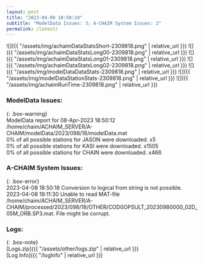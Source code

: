 ```yaml
---
layout: post
title: "2023-04-08 18:50:24"
subtitle: "ModelData Issues: 3; A-CHAIM System Issues: 2"
permalink: /latest/
---
```


![]({{ "/assets/img/achaimDataStatsShort-2309818.png" | relative_url }})
![]({{ "/assets/img/achaimDataStatsLong00-2309818.png" | relative_url }})
![]({{ "/assets/img/achaimDataStatsLong01-2309818.png" | relative_url }})
![]({{ "/assets/img/achaimDataStatsLong02-2309818.png" | relative_url }})
![]({{ "/assets/img/modelDataDataStats-2309818.png" | relative_url }})
![]({{ "/assets/img/modelDataStationStats-2309818.png" | relative_url }})
![]({{ "/assets/img/achaimRunTime-2309818.png" | relative_url }})


### ModelData Issues:  
  
{: .box-warning}  
 ModelData report for 08-Apr-2023 18:50:12   
 /home/chaim/ACHAIM_SERVER/A-CHAIM/modelData/2023/098/18/modelData.mat   
 0% of all possible stations for JASON were downloaded. x5   
 0% of all possible stations for KASI were downloaded. x1505   
 0% of all possible stations for CHAIN were downloaded. x466   
  
### A-CHAIM System Issues:  
  
{: .box-error}  
2023-04-08 18:50:18 Conversion to logical from string is not possible.  
2023-04-08 19:11:30 Unable to read MAT-file /home/chaim/ACHAIM_SERVER/A-CHAIM/processed/2023/098/18/OTHER/COD0OPSULT_20230980000_02D_05M_ORB.SP3.mat. File might be corrupt.  

### Logs:  
  
{: .box-note}  
[Logs.zip]({{ "/assets/other/logs.zip" | relative_url }})  
[Log Info]({{ "/logInfo" | relative_url }})  
